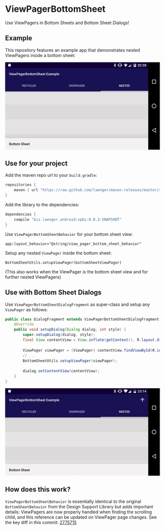 # ViewPagerBottomSheet

Use ViewPagers in Bottom Sheets and Bottom Sheet Dialogs!

## Example

This repository features an example app that demonstrates nested ViewPagers inside a bottom sheet:

![Example App](assets/viewpager.gif)

## Use for your project

Add the maven repo url to your `build.gradle`:

```groovy
repositories {
    maven { url "https://raw.github.com/laenger/maven-releases/master/snapshots" }
}
```

Add the library to the dependencies:

```groovy
dependencies {
    compile "biz.laenger.android:vpbs:0.0.3-SNAPSHOT"
}
```

Use `ViewPagerBottomSheetBehavior` for your bottom sheet view:
```
app:layout_behavior="@string/view_pager_bottom_sheet_behavior"
```

Setup any nested `ViewPager` inside the bottom sheet:
```
BottomSheetUtils.setupViewPager(bottomSheetViewPager)
```
(This also works when the ViewPager _is_ the bottom sheet view and for further nested ViewPagers)

## Use with Bottom Sheet Dialogs

Use `ViewPagerBottomSheetDialogFragment` as super-class and setup any `ViewPager` as follows:

```java
public class DialogFragment extends ViewPagerBottomSheetDialogFragment {
    @Override
    public void setupDialog(Dialog dialog, int style) {
        super.setupDialog(dialog, style);
        final View contentView = View.inflate(getContext(), R.layout.dialog_bottom_sheet, null);

        ViewPager viewPager = (ViewPager) contentView.findViewById(R.id.viewpager);
        // ...
        BottomSheetUtils.setupViewPager(viewPager);

        dialog.setContentView(contentView);
    }
}
```

![Example App](assets/dialog.gif)

## How does this work?

`ViewPagerBottomSheetBehavior` is essentially identical to the original `BottomSheetBehavior` from the Design Support Library but adds important details: ViewPagers are now properly handled when finding the scrolling child, and this reference can be updated on ViewPager page changes. See the key diff in this commit: [2775715](https://github.com/laenger/ViewPagerBottomSheet/commit/277571585500b8c1ed4ed444a5bd250b981c47fc)

